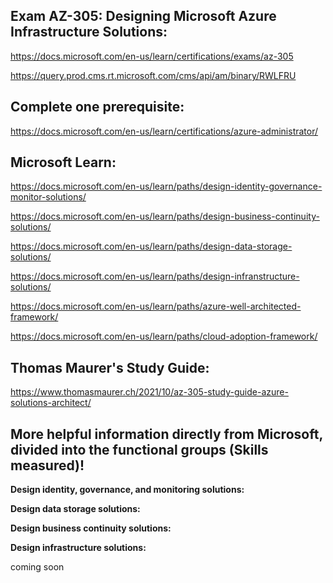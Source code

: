 Exam AZ-305: Designing Microsoft Azure Infrastructure Solutions:
---------------

https://docs.microsoft.com/en-us/learn/certifications/exams/az-305

https://query.prod.cms.rt.microsoft.com/cms/api/am/binary/RWLFRU

Complete one prerequisite:
-------------------------
https://docs.microsoft.com/en-us/learn/certifications/azure-administrator/

Microsoft Learn:
----------------
https://docs.microsoft.com/en-us/learn/paths/design-identity-governance-monitor-solutions/

https://docs.microsoft.com/en-us/learn/paths/design-business-continuity-solutions/

https://docs.microsoft.com/en-us/learn/paths/design-data-storage-solutions/

https://docs.microsoft.com/en-us/learn/paths/design-infranstructure-solutions/

https://docs.microsoft.com/en-us/learn/paths/azure-well-architected-framework/

https://docs.microsoft.com/en-us/learn/paths/cloud-adoption-framework/

Thomas Maurer's Study Guide:
----------------------------
https://www.thomasmaurer.ch/2021/10/az-305-study-guide-azure-solutions-architect/

More helpful information directly from Microsoft, divided into the functional groups (Skills measured)!
------------------

**Design identity, governance, and monitoring solutions:**

**Design data storage solutions:**

**Design business continuity solutions:**

**Design infrastructure solutions:**

coming soon
